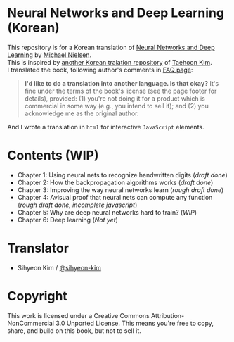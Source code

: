 # Neural Networks and Deep Learning (Korean)

This repository is for a Korean translation of [Neural Networks and Deep Learning](http://neuralnetworksanddeeplearning.com/) by [Michael Nielsen](http://michaelnielsen.org/).  
This is inspired by [another Korean tralation repository](https://github.com/carpedm20/neural-networks-and-deep-learning-ko) of [Taehoon Kim](https://github.com/carpedm20).  
I translated the book, following author's comments in [FAQ page](http://neuralnetworksanddeeplearning.com/faq.html):  
> **I'd like to do a translation into another language. Is that okay?** It's fine under the terms of the book's license (see the page footer for details), provided: (1) you're not doing it for a product which is commercial in some way (e.g., you intend to sell it); and (2) you acknowledge me as the original author.  

And I wrote a translation in `html` for interactive `JavaScript` elements.  

# Contents (WIP)
- Chapter 1: Using neural nets to recognize handwritten digits (*draft done*)  
- Chapter 2: How the backpropagation algorithms works (*draft done*)  
- Chapter 3: Improving the way neural networks learn (*rough draft done*)  
- Chapter 4: Avisual proof that neural nets can compute any function (*rough draft done, incomplete javascript*)  
- Chapter 5: Why are deep neural networks hard to train? (*WIP*)  
- Chapter 6: Deep learning (*Not yet*)  

# Translator
- Sihyeon Kim / [@sihyeon-kim](https://github.com/sihyeon-kim)  

# Copyright
This work is licensed under a Creative Commons Attribution-NonCommercial 3.0 Unported License. This means you're free to copy, share, and build on this book, but not to sell it.  
